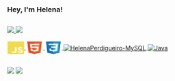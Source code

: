 ### Hey, I'm Helena!

##

<div>
 <a href="https://github.com/helenaperdigueiro">
 <img height="180em" src="https://github-readme-stats.vercel.app/api?username=helenaperdigueiro&show_icons=true&theme=onedark&include_all_commits=true&count_private=true&hide_rank=true&hide_border=true"/>
 <img height="180em" src="https://github-readme-stats.vercel.app/api/top-langs/?username=helenaperdigueiro&layout=compact&langs_count=7&theme=onedark&hide_border=true"/>
</div>

<div style="display: inline_block"><br>
 <img align="center" alt="HelenaPerdigueiro-Js" height="30" width="40" src="https://raw.githubusercontent.com/devicons/devicon/master/icons/javascript/javascript-plain.svg">
 <img align="center" alt="HelenaPerdigueiro-HTML" height="30" width="40" src="https://raw.githubusercontent.com/devicons/devicon/master/icons/html5/html5-original.svg">
 <img align="center" alt="HelenaPerdigueiro-CSS" height="30" width="40" src="https://raw.githubusercontent.com/devicons/devicon/master/icons/css3/css3-original.svg">
 <img align="center" alt="HelenaPerdigueiro-MySQL" height="30" width="40" src="https://cdn.jsdelivr.net/gh/devicons/devicon/icons/mysql/mysql-original.svg">
 <img align="center" alt="Java" height="30" width="40" src="https://raw.githubusercontent.com/devicons/devicon/9f4f5cdb393299a81125eb5127929ea7bfe42889/icons/java/java-        original.svg">
</div>

  ##
  
<div>
 <a href="https://www.linkedin.com/in/helenaperdigueiro/" target="_blank"><img src="https://img.shields.io/badge/LinkedIn-0077B5?style=for-the-badge&logo=linkedin&logoColor=white" target="_blank"></a> 
 <a href = "mailto:helena.perdigueiro@gmail.com"><img src="https://img.shields.io/badge/Gmail-D14836?style=for-the-badge&logo=gmail&logoColor=white"></a>
 
</div>

